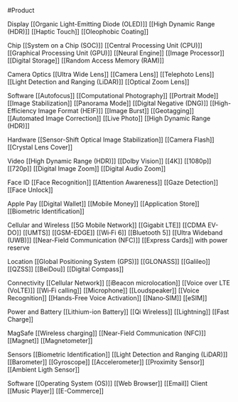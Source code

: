 #Product

Display
	[[Organic Light-Emitting Diode (OLED)]]
	[[High Dynamic Range (HDR)]]
	[[Haptic Touch]]
	[[Oleophobic Coating]]

Chip
	[[System on a Chip (SOC)]]
	[[Central Processing Unit (CPU)]]
	[[Graphical Processing Unit (GPU)]]
	[[Neural Engine]]
	[[Image Processor]]
	[[Digital Storage]]
	[[Random Access Memory (RAM)]]

Camera
Optics
	[[Ultra Wide Lens]]
	[[Camera Lens]]
	[[Telephoto Lens]]
	[[Light Detection and Ranging (LiDAR)]]
	[[Optical Zoom Lens]]

Software
	[[Autofocus]]
	[[Computational Photography]]
	[[Portrait Mode]]
	[[Image Stabilization]]
	[[Panorama Mode]]
	[[Digital Negative (DNG)]]
	[[High-Efficiency Image Format (HEIF)]]
	[[Image Burst]]
	[[Geotagging]]
	[[Automated Image Correction]]
	[[Live Photo]]
	[[High Dynamic Range (HDR)]]

Hardware
	[[Sensor-Shift Optical Image Stabilization]]
	[[Camera Flash]]
	[[Crystal Lens Cover]]

Video
	[[High Dynamic Range (HDR)]]
	[[Dolby Vision]]
	[[4K]]
	[[1080p]]
	[[720p]]
	[[Digital Image Zoom]]
	[[Digital Audio Zoom]]

Face ID
	[[Face Recognition]]
	[[Attention Awareness]]
	[[Gaze Detection]]
	[[Face Unlock]]

Apple Pay
	[[Digital Wallet]]
	[[Mobile Money]]
	[[Application Store]]
	[[Biometric Identification]]

Cellular and Wireless
	[[5G Mobile Network]]
	[[Gigabit LTE]]
	[[CDMA EV-DO]]
	[[UMTS]]
	[[GSM-EDGE]]
	[[Wi‑Fi 6]]
	[[Bluetooth 5]]
	[[Ultra Wideband (UWB)]]
	[[Near-Field Communication (NFC)]]
	[[Express Cards]] with power reserve

Location
	[[Global Positioning System (GPS)]]
	[[GLONASS]]
	[[Galileo]]
	[[QZSS]]
	[[BeiDou]]
	[[Digital Compass]]
	
Connectivity
	[[Cellular Network]]
	[[iBeacon microlocation]]
	[[Voice over LTE (VoLTE)]]
	[[Wi‑Fi calling]]
	[[Microphone]]
	[[Loudspeaker]]
	[[Voice Recognition]]
	[[Hands-Free Voice Activation]]
	[[Nano‑SIM]]
	[[eSIM]]

Power and Battery
	[[Lithium-ion Battery]]
	[[Qi Wireless]]
	[[Lightning]]
	[[Fast Charge]]

MagSafe
	[[Wireless charging]]
	[[Near-Field Communication (NFC)]]
	[[Magnet]]
	[[Magnetometer]]

Sensors
	[[Biometric Identification]]
	[[Light Detection and Ranging (LiDAR)]]
	[[Barometer]]
	[[Gyroscope]]
	[[Accelerometer]]
	[[Proximity Sensor]]
	[[Ambient Ligth Sensor]]

Software
	[[Operating System (OS)]]
	[[Web Browser]]
	[[Email]] Client
	[[Music Player]]
	[[E-Commerce]]